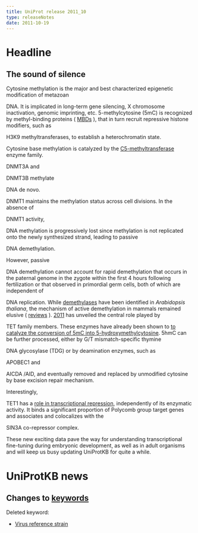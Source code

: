 ```yaml
---
title: UniProt release 2011_10
type: releaseNotes
date: 2011-10-19
---
```


# Headline

## The sound of silence

Cytosine methylation is the major and best characterized epigenetic modification of metazoan

DNA. It is implicated in long-term gene silencing, X chromosome inactivation, genomic imprinting, etc. 5-methylcytosine (5mC) is recognized by methyl-binding proteins ( [MBDs](http://www.uniprot.org/uniprot/?query=name:%22Methyl-CpG-binding+domain+protein%22+reviewed:yes) ), that in turn recruit repressive histone modifiers, such as

H3K9 methyltransferases, to establish a heterochromatin state.

Cytosine base methylation is catalyzed by the [C5-methyltransferase](http://www.uniprot.org/uniprot/?query=family:%22C5-methyltransferase+family%22+reviewed:yes) enzyme family.

DNMT3A and

DNMT3B methylate

DNA de novo.

DNMT1 maintains the methylation status across cell divisions. In the absence of

DNMT1 activity,

DNA methylation is progressively lost since methylation is not replicated onto the newly synthesized strand, leading to passive

DNA demethylation.

However, passive

DNA demethylation cannot account for rapid demethylation that occurs in the paternal genome in the zygote within the first 4 hours following fertilization or that observed in primordial germ cells, both of which are independent of

DNA replication. While [demethylases](http://www.uniprot.org/uniprot/?query=family:%22DNA+glycosylase+family+DEMETER+subfamily%22) have been identified in *Arabidopsis thaliana*, the mechanism of active demethylation in mammals remained elusive ( [reviews](http://www.ncbi.nlm.nih.gov/pubmed/21811096,20683471) ). [2011](http://www.ncbi.nlm.nih.gov/pubmed/21778364,21817016,21490601,21460036,21750410,21451524,21552279,21460836,21817016,21295276,21321204,21722948,21278727,21496894) has unveiled the central role played by

TET family members. These enzymes have already been shown to [to catalyze the conversion of 5mC into 5-hydroxymethylcytosine](http://www.ncbi.nlm.nih.gov/pubmed/19372391 "5hmC"). 5hmC can be further processed, either by G/T mismatch-specific thymine

DNA glycosylase (TDG) or by deamination enzymes, such as

APOBEC1 and

AICDA /AID, and eventually removed and replaced by unmodified cytosine by base excision repair mechanism.

Interestingly,

TET1 has a [role in transcriptional repression](http://www.ncbi.nlm.nih.gov/pubmed/21490601), independently of its enzymatic activity. It binds a significant proportion of Polycomb group target genes and associates and colocalizes with the

SIN3A co-repressor complex.

These new exciting data pave the way for understanding transcriptional fine-tuning during embryonic development, as well as in adult organisms and will keep us busy updating UniProtKB for quite a while.

# UniProtKB news

## Changes to [keywords](https://ftp.uniprot.org/pub/databases/uniprot/current_release/knowledgebase/complete/docs/keywlist)

Deleted keyword:

-   [Virus reference strain](http://www.uniprot.org/keywords/KW-1019)

